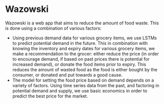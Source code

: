 # Wazowski
Wazowski is a web app that aims to reduce the amount of food waste. This is done using a combination of various factors:
- Using previous demand data for various grocery items, we use LSTMs to predict potential demand in the future. This in combination with knowing the inventory and expiry dates for various grocery items, we make a recommendation to the grocer: either reduce the price (in order to encourage demand, if based on past prices there is potential for increased demand), or donate the food items prior to expiry. This reduces the amount of wasted food as the food is either bought by the consumer, or donated and put towards a good cause.
- The model for setting the food price based on demand depends on a variety of factors. Using time series data from the past, and factoring in potential demand and supply, we use basic economics in order to predict the best price for the market.

